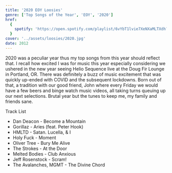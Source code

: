 ```yaml
---
title: '2020 EOY Loosies'
genre: ['Top Songs of the Year', 'EOY', '2020']
href:
  {
    spotify: 'https://open.spotify.com/playlist/6vYbT1lvie7XeNXaMLTXdh?si=5d5b5d9647284eef',
  }
cover: '../assets/loosies/2020.jpg'
date: 2012
---
```


2020 was a peculiar year thus my top songs from this year should reflect that. I recall how excited I was for music this year especially considering we ushered in the new year seeing Helio Sequence live at the Doug Fir Lounge in Portland, OR. There was definitely a buzz of music excitement that was quickly up-ended with COVID and the subsequent lockdowns. Born out of that, a tradition with our good friend, John where every Friday we would have a few beers and binge watch music videos, all taking turns queuing up our next selections. Brutal year but the tunes to keep me, my family and friends sane.

Track List

- Dan Deacon - Become a Mountain
- Gorillaz - Aries (feat. Peter Hook)
- HMLTD - Satan. Lucella, & I
- Holy Fuck - Moment
- Oliver Tree - Bury Me Alive
- The Strokes - At the Door
- Melted Bodies - Club Anxious
- Jeff Rosenstock - Scram!
- The Avalanches, MGMT - The Divine Chord
